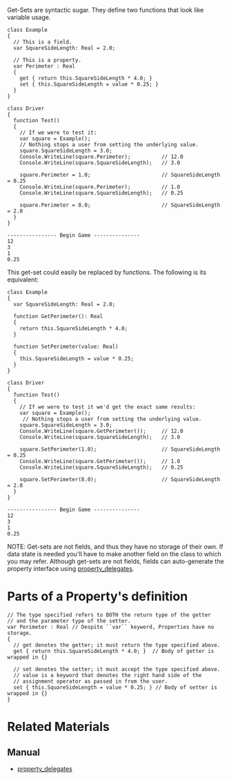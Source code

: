 Get-Sets are syntactic sugar. They define two functions that look like variable usage.

```lang=csharp
class Example
{
  // This is a field.
  var SquareSideLength: Real = 2.0;
  
  // This is a property.
  var Perimeter : Real
  {
    get { return this.SquareSideLength * 4.0; }
    set { this.SquareSideLength = value * 0.25; }
  }
}

class Driver
{
  function Test()
  {
    // If we were to test it:
    var square = Example();
    // Nothing stops a user from setting the underlying value.
    square.SquareSideLength = 3.0;
    Console.WriteLine(square.Perimeter);          // 12.0
    Console.WriteLine(square.SquareSideLength);   // 3.0

    square.Perimeter = 1.0;                       // SquareSideLength = 0.25
    Console.WriteLine(square.Perimeter);          // 1.0
    Console.WriteLine(square.SquareSideLength);   // 0.25

    square.Perimeter = 8.0;                       // SquareSideLength = 2.0
  }
}
```
```name=Console Output
---------------- Begin Game ---------------
12
3
1
0.25
```

This get-set could easily be replaced by functions. The following is its equivalent:

```lang=csharp
class Example
{
  var SquareSideLength: Real = 2.0;
  
  function GetPerimeter(): Real
  {
    return this.SquareSideLength * 4.0;
  }
  
  function SetPerimeter(value: Real)
  {
    this.SquareSideLength = value * 0.25;
  }
}

class Driver
{
  function Test()
  {
    // If we were to test it we'd get the exact same results:
    var square = Example();
     // Nothing stops a user from setting the underlying value.
    square.SquareSideLength = 3.0;                
    Console.WriteLine(square.GetPerimeter());     // 12.0
    Console.WriteLine(square.SquareSideLength);   // 3.0

    square.SetPerimeter(1.0);                     // SquareSideLength = 0.25
    Console.WriteLine(square.GetPerimeter());     // 1.0
    Console.WriteLine(square.SquareSideLength);   // 0.25

    square.SetPerimeter(8.0);                     // SquareSideLength = 2.0     
  }
}
```
```name=Console Output
---------------- Begin Game ---------------
12
3
1
0.25
```
NOTE: Get-sets are not fields, and thus they have no storage of their own. If data state is needed you'll have to make another field on the class to which you may refer.  Although get-sets are not fields, fields can auto-generate the property interface using [property_delegates](https://github.com/ZilchEngine/ZilchDocs/blob/master/zilch_editor_documentation/zilchmanual/nada_in_zero/property_delegates.md).

 # Parts of a Property's definition

```lang=csharp
// The type specified refers to BOTH the return type of the getter
// and the parameter type of the setter.
var Perimeter : Real // Despite ``var`` keyword, Properties have no storage.
{
  // get denotes the getter; it must return the type specified above.
  get { return this.SquareSideLength * 4.0; }  // Body of getter is wrapped in {}
  
  // set denotes the setter; it must accept the type specified above. 
  // value is a keyword that denotes the right hand side of the 
  // assignment operator as passed in from the user.
  set { this.SquareSideLength = value * 0.25; } // Body of setter is wrapped in {}
}
```
 # Related Materials
 ## Manual
- [property_delegates](https://github.com/ZilchEngine/ZilchDocs/blob/master/zilch_editor_documentation/zilchmanual/nada_in_zero/property_delegates.md) 

 
